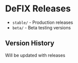 # DeFIX Releases

- ```stable/``` - Production releases
- ```beta/``` - Beta testing versions

## Version History
Will be updated with releases